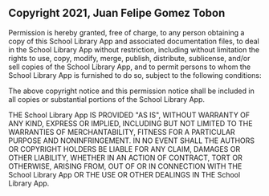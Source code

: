 ## Copyright 2021, Juan Felipe Gomez Tobon

Permission is hereby granted, free of charge, to any person obtaining a copy of this School Library App and associated documentation files, to deal in the School Library App without restriction, including without limitation the rights to use, copy, modify, merge, publish, distribute, sublicense, and/or sell copies of the School Library App, and to permit persons to whom the School Library App is furnished to do so, subject to the following conditions:

The above copyright notice and this permission notice shall be included in all copies or substantial portions of the School Library App.

THE School Library App IS PROVIDED "AS IS", WITHOUT WARRANTY OF ANY KIND, EXPRESS OR IMPLIED, INCLUDING BUT NOT LIMITED TO THE WARRANTIES OF MERCHANTABILITY, FITNESS FOR A PARTICULAR PURPOSE AND NONINFRINGEMENT. IN NO EVENT SHALL THE AUTHORS OR COPYRIGHT HOLDERS BE LIABLE FOR ANY CLAIM, DAMAGES OR OTHER LIABILITY, WHETHER IN AN ACTION OF CONTRACT, TORT OR OTHERWISE, ARISING FROM, OUT OF OR IN CONNECTION WITH THE School Library App OR THE USE OR OTHER DEALINGS IN THE School Library App.
